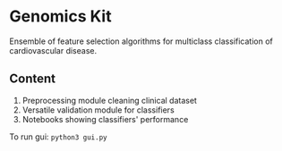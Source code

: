 # Genomics Kit

Ensemble of feature selection algorithms for multiclass classification of cardiovascular disease.

## Content

1. Preprocessing module cleaning clinical dataset
2. Versatile validation module for classifiers
3. Notebooks showing classifiers' performance


To run gui: `python3 gui.py`
